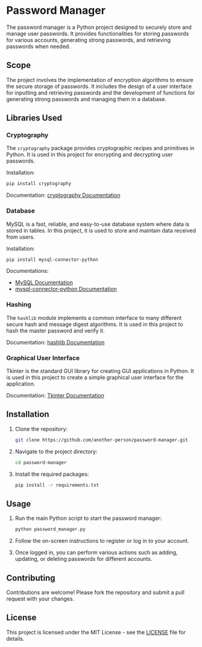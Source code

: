 # Password Manager

The password manager is a Python project designed to securely store and manage user passwords. It provides functionalities for storing passwords for various accounts, generating strong passwords, and retrieving passwords when needed.

## Scope

The project involves the implementation of encryption algorithms to ensure the secure storage of passwords. It includes the design of a user interface for inputting and retrieving passwords and the development of functions for generating strong passwords and managing them in a database.

## Libraries Used

### Cryptography

The `cryptography` package provides cryptographic recipes and primitives in Python. It is used in this project for encrypting and decrypting user passwords.

Installation:
```bash
pip install cryptography
```

Documentation: [cryptography Documentation](https://cryptography.io/en/latest/)

### Database

MySQL is a fast, reliable, and easy-to-use database system where data is stored in tables. In this project, it is used to store and maintain data received from users.

Installation:
```bash
pip install mysql-connector-python
```

Documentations:
- [MySQL Documentation](https://dev.mysql.com/doc/)
- [mysql-connector-python Documentation](https://dev.mysql.com/doc/connector-python/en/)

### Hashing

The `hashlib` module implements a common interface to many different secure hash and message digest algorithms. It is used in this project to hash the master password and verify it.

Documentation: [hashlib Documentation](https://docs.python.org/3/library/hashlib.html)

### Graphical User Interface

Tkinter is the standard GUI library for creating GUI applications in Python. It is used in this project to create a simple graphical user interface for the application.

Documentation: [Tkinter Documentation](https://docs.python.org/3/library/tkinter.html)

## Installation

1. Clone the repository:

   ```bash
   git clone https://github.com/another-person/password-manager.git
   ```

2. Navigate to the project directory:

   ```bash
   cd password-manager
   ```

3. Install the required packages:

   ```bash
   pip install -r requirements.txt
   ```

## Usage

1. Run the main Python script to start the password manager:

   ```bash
   python password_manager.py
   ```

2. Follow the on-screen instructions to register or log in to your account.

3. Once logged in, you can perform various actions such as adding, updating, or deleting passwords for different accounts.

## Contributing

Contributions are welcome! Please fork the repository and submit a pull request with your changes.

## License

This project is licensed under the MIT License - see the [LICENSE](LICENSE) file for details.

